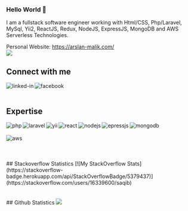 <!-- - :wave: Hi, I’m @saqib-github
- :eyes: I’m interested in developing interactive applications.
- :seedling: I’m currently working on VueJs, ReactJs and Nodejs.
- :revolving_hearts:️ I’m looking to collaborate/contribute on complex projects. If you need any help then please you can contact me.
- :mailbox: How to reach me at rsaqib2034@gmail.com -->
### Hello World :wave:
I am a fullstack software engineer working with Html/CSS, Php/Laravel, MySql, Yii2, ReactJS, Redux, NodeJS, ExpressJS, MongoDB and AWS Serverless Technologies.<br>

Personal Website: https://arslan-malik.com/
<br>
![](https://komarev.com/ghpvc/?username=Malik7071)
## Connect with me
[<img align="left" alt="linked-in" src="https://img.shields.io/badge/linkedin-%230077B5.svg?&style=for-the-badge&logo=linkedin&logoColor=white" />](https://www.linkedin.com/in/muhammad-arslan-malik-167385134/)
[<img align="left" alt="facebook" src="https://img.shields.io/badge/facebook-%231877F2.svg?&style=for-the-badge&logo=facebook&logoColor=white" />](https://www.facebook.com/ARSLANMALIK999/)
<br>
<br>
## Expertise
<img align="left" alt="php" src="https://img.shields.io/badge/php%20-%2320232a.svg?&style=for-the-badge&logo=php&logoColor=%2361DAFB" />
<img align="left" alt="laravel" src="https://img.shields.io/badge/laravel%20-%2320232a.svg?&style=for-the-badge&logo=laravel&logoColor=%2361DAFB" />
<img align="left" alt="yii" src="https://img.shields.io/badge/yii%20-%2320232a.svg?&style=for-the-badge&logo=yii&logoColor=%2361DAFB" />
<img align="left" alt="react" src="https://img.shields.io/badge/react%20-%2320232a.svg?&style=for-the-badge&logo=react&logoColor=%2361DAFB" />
<img align="left" alt="nodejs" src="https://img.shields.io/badge/node.js%20-%2343853D.svg?&style=for-the-badge&logo=node.js&logoColor=white" />
<img align="left" alt="epressjs" src="https://img.shields.io/badge/express.js%20-%2343853D.svg?&style=for-the-badge&logo=express.js&logoColor=black" />
<img align="left" alt="mongodb" src="https://img.shields.io/badge/mongodb%20-%2343853D.svg?&style=for-the-badge&logo=mongodb&logoColor=#023430" />
<br>
<br>
<img align="left" alt="aws" src="https://img.shields.io/badge/Amazon%20AWS-%23232F3E?logo=amazon-aws&logoColor=white&style=for-the-badge" />
<br>
<br>
<br>
<br>
## Stackoverflow Statistics
[![My StackOverflow Stats](https://stackoverflow-badge.herokuapp.com/api/StackOverflowBadge/5379437)](https://stackoverflow.com/users/16339600/saqib)
<br>
<br>
<br>
## Github Statistics
<img src="https://github-readme-stats.vercel.app/api?username=saqib-github&theme=dark">
<!-- ## Blog posts -->
<!-- BLOG-POST-LIST:START -->
<!-- - [Create an Express Boilerplate with TypeScript](https://javascript.plainenglish.io/create-an-express-boilerplate-with-typescript-810eb6c29196?source=rss-fe04a352a811------2)
- [How to Set Up Linter &amp; Formatter for Node.js](https://javascript.plainenglish.io/how-to-set-up-linter-formatter-for-node-js-d6b34c0c8be5?source=rss-fe04a352a811------2)
- [Build an Audio and Video Recorder in React](https://javascript.plainenglish.io/build-an-audio-and-video-recorder-in-react-a452ab6c1ce6?source=rss-fe04a352a811------2)
- [How to Perform Google Authentication with React](https://javascript.plainenglish.io/how-to-perform-google-authentication-with-react-7d43fb0e4922?source=rss-fe04a352a811------2)
- [How to Convert an Audio File into Video in NodeJS](https://enlear.academy/how-to-convert-an-audio-file-into-video-in-nodejs-301b6a7486eb?source=rss-fe04a352a811------2) -->
<!-- BLOG-POST-LIST:END -->
<!-- ## Stackoverflow Statistics
[![My StackOverflow Stats](https://stackoverflow-badge.herokuapp.com/api/StackOverflowBadge/5379437)](https://stackoverflow.com/users/5379437/mohammad-faisal)
## Github Statistics
<img src="https://github-readme-stats.vercel.app/api?username=saqib-github&theme=dark"> -->
<!--
**Mohammad-Faisal/Mohammad-Faisal** is a :sparkles: _special_ :sparkles: repository because its `README.md` (this file) appears on your GitHub profile.
<img align="left" alt="medium" src="https://img.shields.io/badge/MongoDB-%234ea94b.svg?&style=for-the-badge&logo=mongodb&logoColor=white" />
[<img align="left" alt="medium" src="hhttps://img.shields.io/badge/gmail-D14836?&style=for-the-badge&logo=gmail&logoColor=white" />][gmail]
[<img align="left" alt="linked-in" src="https://img.shields.io/badge/gmail-D14836?&style=for-the-badge&logo=gmail&logoColor=white" />][LinekdIN]
[<img align="left" alt="stack-overflow" src="https://img.shields.io/badge/stack%20overflow-FE7A16?logo=stack-overflow&logoColor=white&style=for-the-badge" />][StackOverflow]
Here are some ideas to get you started:
- :telescope: I’m currently working on ...
- :seedling: I’m currently learning ...
- :dancers: I’m looking to collaborate on ...
- :thinking_face: I’m looking for help with ...
- :speech_balloon: Ask me about ...
- :mailbox: How to reach me: ...
- :smile: Pronouns: ...
- :zap: Fun fact: ...
-->
<!---
Saqib-GitHub/Saqib-GitHub is a :sparkles: special :sparkles: repository because its `README.md` (this file) appears on your GitHub profile.
You can click the Preview link to take a look at your changes.
--->
